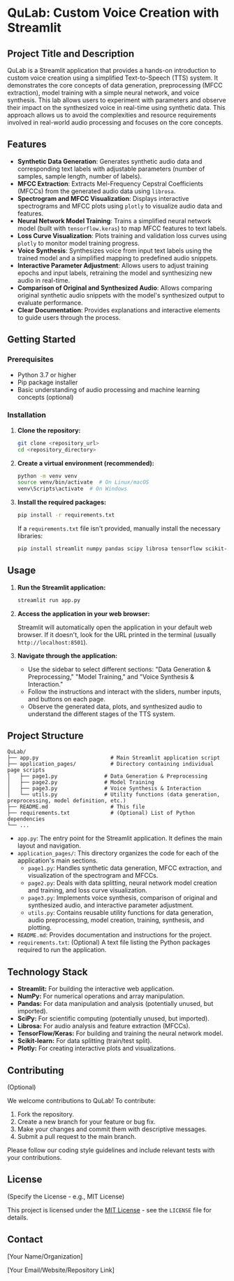 # QuLab: Custom Voice Creation with Streamlit

## Project Title and Description

QuLab is a Streamlit application that provides a hands-on introduction to custom voice creation using a simplified Text-to-Speech (TTS) system.  It demonstrates the core concepts of data generation, preprocessing (MFCC extraction), model training with a simple neural network, and voice synthesis. This lab allows users to experiment with parameters and observe their impact on the synthesized voice in real-time using synthetic data. This approach allows us to avoid the complexities and resource requirements involved in real-world audio processing and focuses on the core concepts.

## Features

*   **Synthetic Data Generation**: Generates synthetic audio data and corresponding text labels with adjustable parameters (number of samples, sample length, number of labels).
*   **MFCC Extraction**: Extracts Mel-Frequency Cepstral Coefficients (MFCCs) from the generated audio data using `librosa`.
*   **Spectrogram and MFCC Visualization**:  Displays interactive spectrograms and MFCC plots using `plotly` to visualize audio data and features.
*   **Neural Network Model Training**: Trains a simplified neural network model (built with `tensorflow.keras`) to map MFCC features to text labels.
*   **Loss Curve Visualization**: Plots training and validation loss curves using `plotly` to monitor model training progress.
*   **Voice Synthesis**: Synthesizes voice from input text labels using the trained model and a simplified mapping to predefined audio snippets.
*   **Interactive Parameter Adjustment**: Allows users to adjust training epochs and input labels, retraining the model and synthesizing new audio in real-time.
*   **Comparison of Original and Synthesized Audio**: Allows comparing original synthetic audio snippets with the model's synthesized output to evaluate performance.
*   **Clear Documentation**: Provides explanations and interactive elements to guide users through the process.

## Getting Started

### Prerequisites

*   Python 3.7 or higher
*   Pip package installer
*   Basic understanding of audio processing and machine learning concepts (optional)

### Installation

1.  **Clone the repository:**

    ```bash
    git clone <repository_url>
    cd <repository_directory>
    ```

2.  **Create a virtual environment (recommended):**

    ```bash
    python -m venv venv
    source venv/bin/activate  # On Linux/macOS
    venv\Scripts\activate  # On Windows
    ```

3.  **Install the required packages:**

    ```bash
    pip install -r requirements.txt
    ```

    If a `requirements.txt` file isn't provided, manually install the necessary libraries:

    ```bash
    pip install streamlit numpy pandas scipy librosa tensorflow scikit-learn plotly
    ```

## Usage

1.  **Run the Streamlit application:**

    ```bash
    streamlit run app.py
    ```

2.  **Access the application in your web browser:**

    Streamlit will automatically open the application in your default web browser.  If it doesn't, look for the URL printed in the terminal (usually `http://localhost:8501`).

3.  **Navigate through the application:**

    *   Use the sidebar to select different sections: "Data Generation & Preprocessing," "Model Training," and "Voice Synthesis & Interaction."
    *   Follow the instructions and interact with the sliders, number inputs, and buttons on each page.
    *   Observe the generated data, plots, and synthesized audio to understand the different stages of the TTS system.

## Project Structure

```
QuLab/
├── app.py                       # Main Streamlit application script
├── application_pages/           # Directory containing individual page scripts
│   ├── page1.py               # Data Generation & Preprocessing
│   ├── page2.py               # Model Training
│   ├── page3.py               # Voice Synthesis & Interaction
│   └── utils.py               # Utility functions (data generation, preprocessing, model definition, etc.)
├── README.md                    # This file
├── requirements.txt             # (Optional) List of Python dependencies
└── ...
```

*   `app.py`: The entry point for the Streamlit application.  It defines the main layout and navigation.
*   `application_pages/`: This directory organizes the code for each of the application's main sections.
    *   `page1.py`:  Handles synthetic data generation, MFCC extraction, and visualization of the spectrogram and MFCCs.
    *   `page2.py`:  Deals with data splitting, neural network model creation and training, and loss curve visualization.
    *   `page3.py`:  Implements voice synthesis, comparison of original and synthesized audio, and interactive parameter adjustment.
    *   `utils.py`:  Contains reusable utility functions for data generation, audio preprocessing, model creation, training, synthesis, and plotting.
*   `README.md`:  Provides documentation and instructions for the project.
*   `requirements.txt`: (Optional) A text file listing the Python packages required to run the application.

## Technology Stack

*   **Streamlit:**  For building the interactive web application.
*   **NumPy:** For numerical operations and array manipulation.
*   **Pandas:** For data manipulation and analysis (potentially unused, but imported).
*   **SciPy:** For scientific computing (potentially unused, but imported).
*   **Librosa:** For audio analysis and feature extraction (MFCCs).
*   **TensorFlow/Keras:** For building and training the neural network model.
*   **Scikit-learn:** For data splitting (train/test split).
*   **Plotly:** For creating interactive plots and visualizations.

## Contributing

(Optional)

We welcome contributions to QuLab! To contribute:

1.  Fork the repository.
2.  Create a new branch for your feature or bug fix.
3.  Make your changes and commit them with descriptive messages.
4.  Submit a pull request to the main branch.

Please follow our coding style guidelines and include relevant tests with your contributions.

## License

(Specify the License - e.g., MIT License)

This project is licensed under the [MIT License](LICENSE) - see the `LICENSE` file for details.

## Contact

[Your Name/Organization]

[Your Email/Website/Repository Link]
